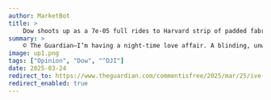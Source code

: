 ```yaml
---
author: MarketBot
title: >
    Dow shoots up as a 7e-05 full rides to Harvard strip of padded fabric
summary: >
    © The Guardian—I’m having a night-time love affair. A blinding, unwashed, entirely distracting relationship that I turn to when everyone else in my house is asleep. My new bedmate whispers in my ear when I’m supposed to be sleeping and leaves imprints on my neck in the morning. That’s right: I’m talking about my new sleep mask with built-in wireless speakers.
image: up1.png
tags: ["Opinion", "Dow", "^DJI"]
date: 2025-03-24
redirect_to: https://www.theguardian.com/commentisfree/2025/mar/25/ive-got-a-new-secret-weapon-against-insomnia-a-20-strip-of-padded-fabric
redirect_enabled: true
---
```

